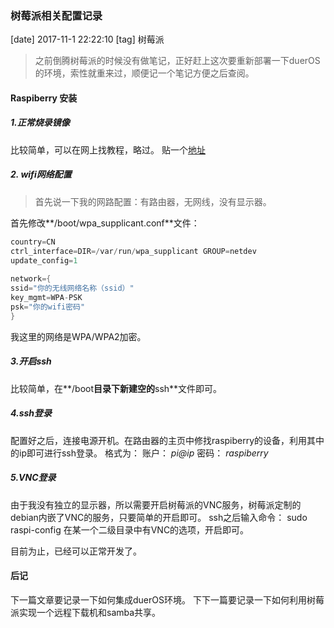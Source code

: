 ### 树莓派相关配置记录
[date] 2017-11-1 22:22:10
[tag] 树莓派

> 之前倒腾树莓派的时候没有做笔记，正好赶上这次要重新部署一下duerOS的环境，索性就重来过，顺便记一个笔记方便之后查阅。

#### Raspiberry 安装

##### 1.正常烧录镜像
比较简单，可以在网上找教程，略过。
贴一个[地址](https://sspai.com/post/37356)
##### 2. wifi网络配置
> 首先说一下我的网路配置：有路由器，无网线，没有显示器。

首先修改**/boot/wpa_supplicant.conf**文件：
```c
country=CN
ctrl_interface=DIR=/var/run/wpa_supplicant GROUP=netdev
update_config=1
 
network={
ssid="你的无线网络名称（ssid）"
key_mgmt=WPA-PSK
psk="你的wifi密码"
}
```

我这里的网络是WPA/WPA2加密。


##### 3.开启ssh
比较简单，在**/boot**目录下新建空的**ssh**文件即可。

##### 4.ssh登录
配置好之后，连接电源开机。在路由器的主页中修找raspiberry的设备，利用其中的ip即可进行ssh登录。
格式为：
账户： *pi@ip*
密码： *raspiberry*

##### 5.VNC登录
由于我没有独立的显示器，所以需要开启树莓派的VNC服务，树莓派定制的debian内嵌了VNC的服务，只要简单的开启即可。
ssh之后输入命令：
sudo raspi-config
在某一个二级目录中有VNC的选项，开启即可。

目前为止，已经可以正常开发了。

#### 后记
下一篇文章要记录一下如何集成duerOS环境。
下下一篇要记录一下如何利用树莓派实现一个远程下载机和samba共享。
